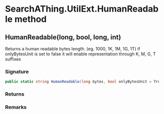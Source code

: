 # SearchAThing.UtilExt.HumanReadable method
## HumanReadable(long, bool, long, int)
Returns a human readable bytes length. (eg. 1000, 1K, 1M, 1G, 1T)
            if onlyBytesUnit is set to false it will enable representation through K, M, G, T suffixes

### Signature
```csharp
public static string HumanReadable(long bytes, bool onlyBytesUnit = True, long bytesMultiple = 1, int decimals = 1)
```
### Returns

### Remarks

